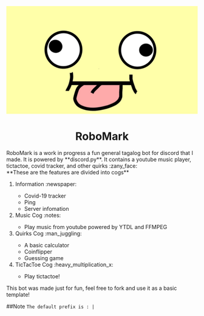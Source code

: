 <p align ="center"><img src="the-googly-eye-meme.jpg"></p>

<h1 align="center">RoboMark</h1>
RoboMark is a work in progress a fun general tagalog bot for discord that I made. It is powered by **discord.py**. It contains a youtube music player, tictactoe, covid tracker, and other quirks :zany_face:
<br>
**These are the features are divided into cogs**
<ol>
    <li>Information :newspaper:</li>
        <ul>
            <li>Covid-19 tracker</li>
            <li>Ping</li>
            <li>Server infomation</li>
        </ul>
    <li>Music Cog :notes:</li>
        <ul>
            <li>Play music from youtube powered by YTDL and FFMPEG</li>
        </ul>
    <li>Quirks Cog :man_juggling:</li>
        <ul>
            <li>A basic calculator</li>
            <li>Coinflipper</li>
            <li>Guessing game</li>
        </ul> 
    <li>TicTacToe Cog :heavy_multiplication_x:</li>       
        <ul>
            <li>Play tictactoe!</li>
        </ul>
</ol>

This bot was made just for fun, feel free to fork and use it as a basic template!

##Note
`The default prefix is : |`

